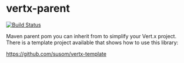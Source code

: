 # vertx-parent

[![Build Status](https://travis-ci.org/susom/vertx-parent.svg?branch=master)](https://travis-ci.org/susom/vertx-parent)

Maven parent pom you can inherit from to simplify your Vert.x project.
There is a template project available that shows how to use this library:

https://github.com/susom/vertx-template
